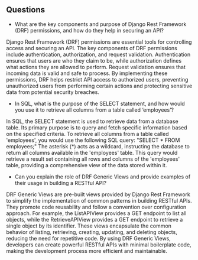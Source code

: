 # 


## Questions

- What are the key components and purpose of Django Rest Framework (DRF) permissions, and how do they help in securing an API?

Django Rest Framework (DRF) permissions are essential tools for controlling access and securing an API. The key components of DRF permissions include authentication, authorization, and request validation. Authentication ensures that users are who they claim to be, while authorization defines what actions they are allowed to perform. Request validation ensures that incoming data is valid and safe to process. By implementing these permissions, DRF helps restrict API access to authorized users, preventing unauthorized users from performing certain actions and protecting sensitive data from potential security breaches.

- In SQL, what is the purpose of the SELECT statement, and how would you use it to retrieve all columns from a table called ‘employees’?

In SQL, the SELECT statement is used to retrieve data from a database table. Its primary purpose is to query and fetch specific information based on the specified criteria. To retrieve all columns from a table called 'employees', you would use the following SQL query: "SELECT * FROM employees;" The asterisk (*) acts as a wildcard, instructing the database to return all columns available in the 'employees' table. This query would retrieve a result set containing all rows and columns of the 'employees' table, providing a comprehensive view of the data stored within it.

- Can you explain the role of DRF Generic Views and provide examples of their usage in building a RESTful API?

DRF Generic Views are pre-built views provided by Django Rest Framework to simplify the implementation of common patterns in building RESTful APIs. They promote code reusability and follow a convention over configuration approach. For example, the ListAPIView provides a GET endpoint to list all objects, while the RetrieveAPIView provides a GET endpoint to retrieve a single object by its identifier. These views encapsulate the common behavior of listing, retrieving, creating, updating, and deleting objects, reducing the need for repetitive code. By using DRF Generic Views, developers can create powerful RESTful APIs with minimal boilerplate code, making the development process more efficient and maintainable.
